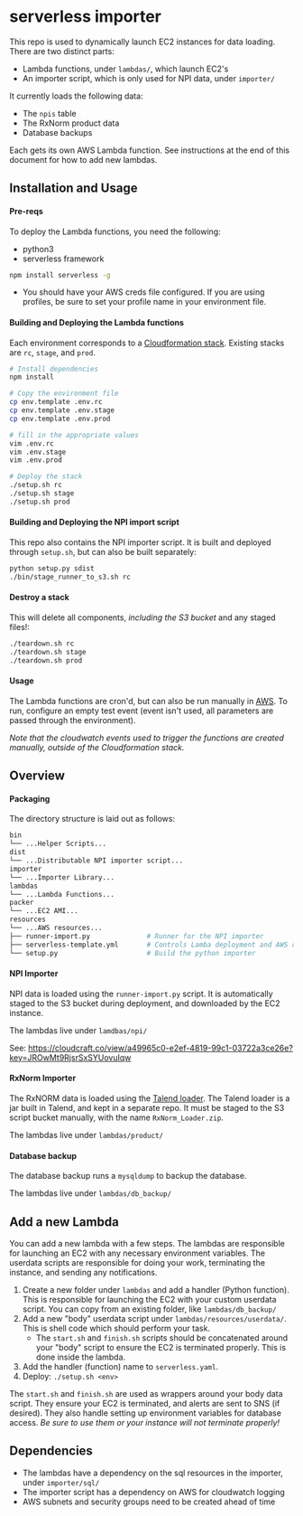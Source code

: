 # serverless importer

This repo is used to dynamically launch EC2 instances for data loading.  There are two distinct parts:

* Lambda functions, under `lambdas/`, which launch EC2's
* An importer script, which is only used for NPI data, under `importer/`

It currently loads the following data:

* The `npis` table
* The RxNorm product data
* Database backups

Each gets its own AWS Lambda function.  See instructions at the end of this document for how to add new lambdas.

## Installation and Usage

#### Pre-reqs

To deploy the Lambda functions, you need the following:

* python3
* serverless framework
```bash
npm install serverless -g
```
* You should have your AWS creds file configured.  If you are using profiles, be sure to set your profile name in your environment file.

#### Building and Deploying the Lambda functions

Each environment corresponds to a [Cloudformation stack](https://console.aws.amazon.com/cloudformation/home?region=us-east-1#/stacks?filteringText=&filteringStatus=active&viewNested=true&hideStacks=false).  Existing stacks are `rc`, `stage`, and `prod`.

```bash
# Install dependencies
npm install

# Copy the environment file
cp env.template .env.rc
cp env.template .env.stage
cp env.template .env.prod

# fill in the appropriate values
vim .env.rc
vim .env.stage
vim .env.prod

# Deploy the stack
./setup.sh rc
./setup.sh stage
./setup.sh prod
```

#### Building and Deploying the NPI import script

This repo also contains the NPI importer script.  It is built and deployed through `setup.sh`, but can also be built separately:

```bash
python setup.py sdist
./bin/stage_runner_to_s3.sh rc
```

#### Destroy a stack

This will delete all components, _including the S3 bucket_ and any staged files!:

```bash
./teardown.sh rc
./teardown.sh stage
./teardown.sh prod
```

#### Usage

The Lambda functions are cron'd, but can also be run manually in [AWS](https://console.aws.amazon.com/lambda/home?region=us-east-1#/functions).  To run, configure an empty test event (event isn't used, all parameters are passed through the environment).

_Note that the cloudwatch events used to trigger the functions are created manually, outside of the Cloudformation stack._

## Overview

#### Packaging

The directory structure is laid out as follows:

```bash
bin
└── ...Helper Scripts...
dist
└── ...Distributable NPI importer script...
importer
└── ...Importer Library...
lambdas
└── ...Lambda Functions...
packer
└── ...EC2 AMI...
resources
└── ...AWS resources...
├── runner-import.py              # Runner for the NPI importer
├── serverless-template.yml       # Controls Lamba deployment and AWS resources
└── setup.py                      # Build the python importer
```

#### NPI Importer

NPI data is loaded using the `runner-import.py` script.  It is automatically staged to the S3 bucket during deployment, and downloaded by the EC2 instance.

The lambdas live under `lamdbas/npi/`

See: https://cloudcraft.co/view/a49965c0-e2ef-4819-99c1-03722a3ce26e?key=JROwMt9RjsrSxSYUovuIqw

#### RxNorm Importer

The RxNORM data is loaded using the [Talend loader](https://github.com/rxvantage/data-importer-talend).  The Talend loader is a jar built in Talend, and kept in a separate repo.  It must be staged to the S3 script bucket manually, with the name `RxNorm_Loader.zip`.

The lambdas live under `lambdas/product/`

#### Database backup

The database backup runs a `mysqldump` to backup the database.

The lambdas live under `lambdas/db_backup/`

## Add a new Lambda

You can add a new lambda with a few steps.  The lambdas are responsible for launching an EC2 with any necessary environment variables.  The userdata scripts are responsible for doing your work, terminating the instance, and sending any notifications.

1. Create a new folder under `lambdas` and add a handler (Python function).   This is responsible for launching the EC2 with your custom userdata script.  You can copy from an existing folder, like `lambdas/db_backup/`
1. Add a new "body" userdata script under `lambdas/resources/userdata/`.  This is shell code which should perform your task.
   * The `start.sh` and `finish.sh` scripts should be concatenated around your "body" script to ensure the EC2 is terminated properly.  This is done inside the lambda.
1. Add the handler (function) name to `serverless.yaml`.
1. Deploy: `./setup.sh <env>`

The `start.sh` and `finish.sh` are used as wrappers around your body data script.  They ensure your EC2 is terminated, and
alerts are sent to SNS (if desired).  They also handle setting up environment variables for database access.  _Be sure to use them or your instance will not terminate properly!_

## Dependencies

* The lambdas have a dependency on the sql resources in the importer, under `importer/sql/`
* The importer script has a dependency on AWS for cloudwatch logging
* AWS subnets and security groups need to be created ahead of time

